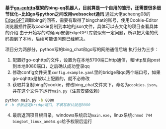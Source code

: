 **基于[go-cqhttp](https://github.com/Mrs4s/go-cqhttp)框架的bing-qq机器人，目前算是一个自用的雏形，还需要很多细节优化~比如go与python之间改用websocket通讯**
通过大佬acheong08的[EdgeGPT](https://github.com/acheong08/EdgeGPT)调取bing的回答，需要有取得了bingchat的账号，使用Cookie-Editor浏览器插件获取cookie复制到本地的json文件，具体可以去大佬的项目查看具体的介绍
由于开始写的时候pip安装EdgeGPT库貌似有一定问题，所以把大佬的代码搬到了本地，后续可能该问题已经解决。

项目分为两部分，python写的bing_chat和go写的网络通信后端
执行分为三步：
1. 配置好go-cqhttp的文件，设置为在本地5700端口http通信，和http反向post到本地8080端口，之后确认成功登录qq
2. 修改config文件夹里```config.example.yaml```里的bridge和qq两个端口号，如果go-cqhttp是按以上配置的，就不必修改
3. 获取并复制bing的cookie，修改bing_chat文件夹下，命名为```cookies.json```，并在这个文件下运行```main.py```（注意安装依赖）
```bash
python main.py -b 8080
# -b 参数指定bridge端口，不填写默认就是8080
```
4. 最后返回项目根目录，windows系统启动```main.exe```，linux系统```chmod 744 bingbot_linux_amd64.go```给予权限后运行
